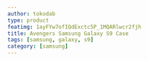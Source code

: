 ```yaml
---
author: tokodab
type: product
featimg: 1ayFYw7ofIQdExctc5P_1MQARlwcr2fjh
title: Avengers Samsung Galaxy S9 Case
tags: [samsung, galaxy, s9]
category: [samsung]
---
```


